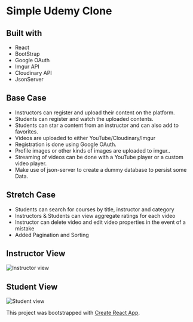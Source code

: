 

# Simple Udemy Clone




## **Built with**
* React
* BootStrap
* Google OAuth
* Imgur API
* Cloudinary API
* JsonServer


## **Base Case**

* Instructors can register and upload their content on the platform.
* Students can register and watch the uploaded contents.
* Students can star a content from an instructor and can also add to favorites.
* Videos are uploaded to either YouTube/Cloudinary/Imgur
* Registration is done using Google OAuth.
* Profile images or other kinds of images are uploaded to imgur..
* Streaming of videos can be done with a YouTube player or a custom video player.
* Make use of json-server to create a dummy database to persist some Data.

## **Stretch Case**

* Students can search for courses by title, instructor and category
* Instructors & Students can view aggregate ratings for each video
* Instructor can delete video and edit video properties in the event of a mistake
* Added Pagination and Sorting


## **Instructor View**
![Instructor view](https://i.ibb.co/Rbgv6Xp/youdemy-instructor.png)

## **Student View**
![Student view](https://i.ibb.co/ZxbXzBb/youdemy-V11.png)




















This project was bootstrapped with [Create React App](https://github.com/facebook/create-react-app).

